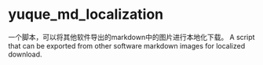 # yuque_md_localization
一个脚本，可以将其他软件导出的markdown中的图片进行本地化下载。
A script that can be exported from other software markdown images for localized download.
